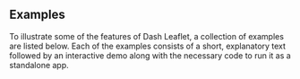 ## Examples

To illustrate some of the features of Dash Leaflet, a collection of examples are listed below. Each of the examples consists of a short, explanatory text followed by an interactive demo along with the necessary code to run it as a standalone app.  